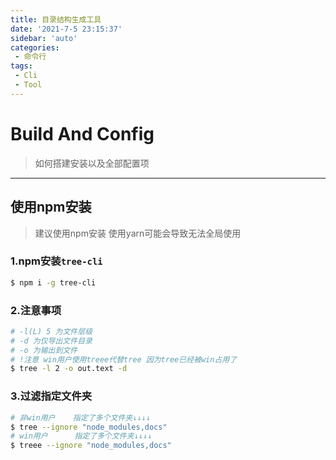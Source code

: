 ```yaml
---
title: 目录结构生成工具
date: '2021-7-5 23:15:37'
sidebar: 'auto'
categories:
 - 命令行
tags:
 - Cli
 - Tool
---
```


# Build And Config

> 如何搭建安装以及全部配置项

---

## 使用npm安装

> 建议使用npm安装  使用yarn可能会导致无法全局使用

### 1.npm安装``tree-cli``

```bash
$ npm i -g tree-cli
```

### 2.注意事项

```bash
# -l(L) 5 为文件层级
# -d 为仅导出文件目录
# -o 为输出到文件
# !注意 win用户使用treee代替tree 因为tree已经被win占用了
$ tree -l 2 -o out.text -d
```

### 3.过滤指定文件夹

```bash
# 非win用户    指定了多个文件夹↓↓↓↓
$ tree --ignore "node_modules,docs"
# win用户	     指定了多个文件夹↓↓↓↓
$ treee --ignore "node_modules,docs"
```

